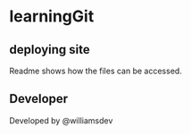# learningGit

## deploying site
Readme shows how the files can be accessed.

## Developer

Developed by @williamsdev
